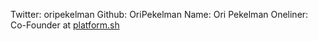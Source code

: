 Twitter: oripekelman
Github: OriPekelman
Name: Ori Pekelman
Oneliner: Co-Founder at <a href="https://platform.sh" target="_blank">platform.sh</a>